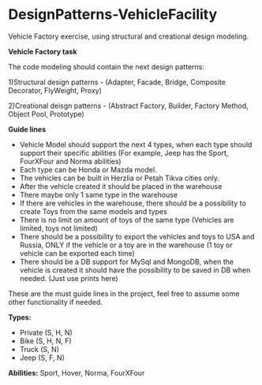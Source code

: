 # DesignPatterns-VehicleFacility
Vehicle Factory exercise, using structural and creational design modeling.

**Vehicle Factory task**

The code modeling should contain the next design patterns:

1)Structural design patterns - (Adapter, Facade, Bridge, Composite Decorator, FlyWeight, Proxy)

2)Creational deisgn patterns - (Abstract Factory, Builder, Factory Method, Object Pool, Prototype)
 
**Guide lines**
- Vehicle Model should support the next 4 types, when each type should support their specific abilities
 (For example, Jeep has the Sport, FourXFour and Norma abilities)
- Each type can be Honda or Mazda model.
- The vehicles can be built in Herzlia or Petah Tikva cities only.
- After the vehicle created it should be placed in the warehouse
- There maybe only 1 same type in the warehouse
- If there are vehicles in the warehouse, there should be a possibility to create Toys from the same models and types
- There is no limit on amount of toys of the same type (Vehicles are limited, toys not limited)
- There should be a possibility to export the vehicles and toys to USA and Russia, ONLY if the vehicle or a toy are in the warehouse
 (1 toy or vehicle can be exported each time)
- There should be a DB support for MySql and MongoDB, 
  when the vehicle is created it should have the possibility to be saved in DB when needed. (Just use prints here)

These are the must guide lines in the project, feel free to assume some other functionality if needed.

**Types:**
- Private (S, H, N)
- Bike (S, H, N, F)
- Truck (S, N)
- Jeep (S, F, N)

**Abilities:**
Sport, Hover, Norma, FourXFour





